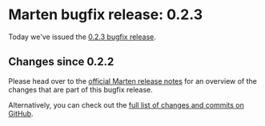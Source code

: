 # Marten bugfix release: 0.2.3

Today we've issued the [0.2.3 bugfix release](https://martenframework.com/docs/the-marten-project/release-notes/0.2.3).

## Changes since 0.2.2

Please head over to the [official Marten release notes](https://martenframework.com/docs/the-marten-project/release-notes/0.2.3) for an overview of the changes that are part of this bugfix release.

Alternatively, you can check out the [full list of changes and commits on GitHub](https://github.com/martenframework/marten/compare/v0.2.2...v0.2.3).
